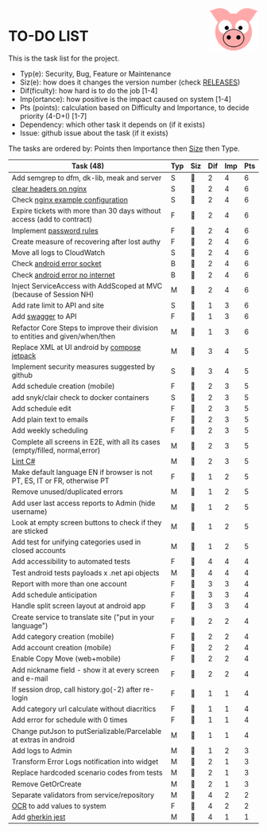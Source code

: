 <img src="../site/MVC/Assets/images/pig-on.svg" height="85" align="right"/>

# TO-DO LIST

This is the task list for the project.

- Typ(e): Security, Bug, Feature or Maintenance
- Siz(e): how does it changes the version number (check [RELEASES](RELEASES.md))
- Dif(ficulty): how hard is to do the job \[1-4\]
- Imp(ortance): how positive is the impact caused on system \[1-4\]
- Pts (points): calculation based on Difficulty and Importance, to decide priority (4-D+I) \[1-7\]
- Dependency: which other task it depends on (if it exists)
- Issue: github issue about the task (if it exists)

The tasks are ordered by: Points then Importance then [Size](RELEASES.md#legend) then Type.

| Task (48)                                                                      | Typ | Siz | Dif | Imp | Pts |
| ------------------------------------------------------------------------------ | --- | --- | --- | --- | --- |
| Add semgrep to dfm, dk-lib, meak and server                                    |  S  | 🐳 |  2  |  4  |  6  |
| [clear headers on nginx](todo/clear-headers.png)                               |  S  | 🐳 |  2  |  4  |  6  |
| Check [nginx example configuration](todo/nginx-example.conf)                   |  S  | 🐑 |  2  |  4  |  6  |
| Expire tickets with more than 30 days without access (add to contract)         |  F  | 🐑 |  2  |  4  |  6  |
| Implement [password rules]                                                     |  F  | 🐑 |  2  |  4  |  6  |
| Create measure of recovering after lost authy                                  |  F  | 🐑 |  2  |  4  |  6  |
| Move all logs to CloudWatch                                                    |  S  | 🐜 |  2  |  4  |  6  |
| Check [android error socket](todo/android-error-socket-closed.log)             |  B  | 🐜 |  2  |  4  |  6  |
| Check [android error no internet](todo/android-error-no-internet.log)          |  B  | 🐜 |  2  |  4  |  6  |
| Inject ServiceAccess with AddScoped at MVC (because of Session NH)             |  M  | 🐜 |  2  |  4  |  6  |
| Add rate limit to API and site                                                 |  S  | 🐳 |  1  |  3  |  6  |
| Add [swagger] to API                                                           |  F  | 🐳 |  1  |  3  |  6  |
| Refactor Core Steps to improve their division to entities and given/when/then  |  M  | 🐑 |  1  |  3  |  6  |
| Replace XML at UI android by [compose jetpack]                                 |  M  | 🐉 |  3  |  4  |  5  |
| Implement security measures suggested by github                                |  S  | 🐑 |  3  |  4  |  5  |
| Add schedule creation (mobile)                                                 |  F  | 🐉 |  2  |  3  |  5  |
| add snyk/clair check to docker containers                                      |  S  | 🐳 |  2  |  3  |  5  |
| Add schedule edit                                                              |  F  | 🐳 |  2  |  3  |  5  |
| Add plain text to emails                                                       |  F  | 🐳 |  2  |  3  |  5  |
| Add weekly scheduling                                                          |  F  | 🐑 |  2  |  3  |  5  |
| Complete all screens in E2E, with all its cases (empty/filled, normal,error)   |  M  | 🐑 |  2  |  3  |  5  |
| [Lint C#]                                                                      |  M  | 🐜 |  2  |  3  |  5  |
| Make default language EN if browser is not PT, ES, IT or FR, otherwise PT      |  F  | 🐑 |  1  |  2  |  5  |
| Remove unused/duplicated errors                                                |  M  | 🐑 |  1  |  2  |  5  |
| Add user last access reports to Admin (hide username)                          |  M  | 🐑 |  1  |  2  |  5  |
| Look at empty screen buttons to check if they are sticked                      |  M  | 🐜 |  1  |  2  |  5  |
| Add test for unifying categories used in closed accounts                       |  M  | 🐜 |  1  |  2  |  5  |
| Add accessibility to automated tests                                           |  F  | 🐳 |  4  |  4  |  4  |
| Test android tests payloads x .net api objects                                 |  M  | 🐑 |  4  |  4  |  4  |
| Report with more than one account                                              |  F  | 🐉 |  3  |  3  |  4  |
| Add schedule anticipation                                                      |  F  | 🐳 |  3  |  3  |  4  |
| Handle split screen layout at android app                                      |  F  | 🐳 |  3  |  3  |  4  |
| Create service to translate site ("put in your language")                      |  F  | 🐉 |  2  |  2  |  4  |
| Add category creation (mobile)                                                 |  F  | 🐉 |  2  |  2  |  4  |
| Add account creation (mobile)                                                  |  F  | 🐉 |  2  |  2  |  4  |
| Enable Copy Move (web+mobile)                                                  |  F  | 🐳 |  2  |  2  |  4  |
| Add nickname field - show it at every screen and e-mail                        |  F  | 🐳 |  2  |  2  |  4  |
| If session drop, call history.go(-2) after re-login                            |  F  | 🐑 |  1  |  1  |  4  |
| Add category url calculate without diacritics                                  |  F  | 🐑 |  1  |  1  |  4  |
| Add error for schedule with 0 times                                            |  F  | 🐜 |  1  |  1  |  4  |
| Change putJson to putSerializable/Parcelable at extras in android              |  M  | 🐜 |  1  |  1  |  4  |
| Add logs to Admin                                                              |  M  | 🐑 |  1  |  2  |  3  |
| Transform Error Logs notification into widget                                  |  M  | 🐜 |  2  |  1  |  3  |
| Replace hardcoded scenario codes from tests                                    |  M  | 🐜 |  2  |  1  |  3  |
| Remove GetOrCreate                                                             |  M  | 🐜 |  2  |  1  |  3  |
| Separate validators from service/repository                                    |  M  | 🐑 |  4  |  2  |  2  |
| [OCR] to add values to system                                                  |  F  | 🐉 |  4  |  2  |  2  |
| Add [gherkin jest]                                                             |  M  | 🐑 |  4  |  1  |  1  |

[compose jetpack]: https://medium.com/@nglauber/jetpack-compose-o-framework-de-ui-do-android-para-os-pr%C3%B3ximos-10-anos-e19adf28e57e
[password rules]: https://cheatsheetseries.owasp.org/cheatsheets/Authentication_Cheat_Sheet.html#implement-proper-password-strength-controls
[gherkin jest]: https://www.npmjs.com/package/gherkin-jest
[Lint C#]: https://medium.com/@michaelparkerdev/linting-c-in-2019-stylecop-sonar-resharper-and-roslyn-73e88af57ebd
[OCR]: https://developers.google.com/ml-kit/vision/text-recognition/android
[swagger]: https://learn.microsoft.com/en-us/aspnet/core/tutorials/web-api-help-pages-using-swagger?view=aspnetcore-8.0
